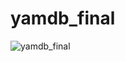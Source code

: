 # yamdb_final
![yamdb_final](https://github.com/github/docs/actions/workflows/yamdb_workflow.yml/badge.svg)
